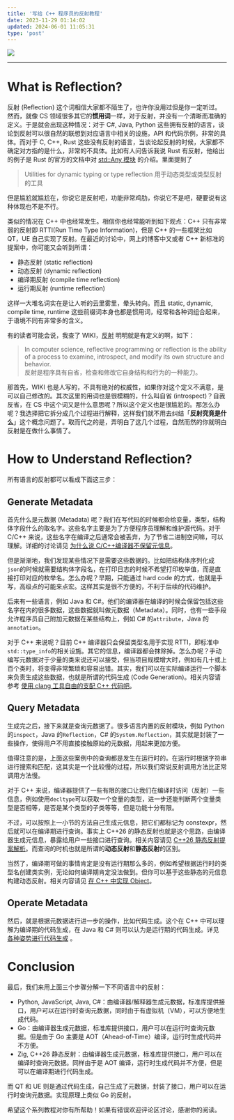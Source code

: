 ```yaml
---
title: '写给 C++ 程序员的反射教程'
date: 2023-11-29 01:14:02
updated: 2024-06-01 11:05:31
type: 'post'
---
```


![](https://pic1.zhimg.com/v2-961a0e09aedd4f88351abc16989d49cc_720w.jpg?source=172ae18b)

---

# What is Reflection? 

反射 (Reflection) 这个词相信大家都不陌生了，也许你没用过但是你一定听过。然而，就像 CS 领域很多其它的**惯用词**一样，对于反射，并没有一个清晰而准确的定义。于是就会出现这种情况：对于 C#, Java, Python 这些拥有反射的语言，谈论到反射可以很自然的联想到对应语言中相关的设施，API 和代码示例，非常的具体。而对于 C, C++, Rust 这些没有反射的语言，当谈论起反射的时候，大家都不确定对方指的是什么，非常的不具体。比如有人问告诉我说 Rust 有反射，他给出的例子是 Rust 的官方的文档中对 [std::Any 模块](https://doc.rust-lang.org/stable/std/any/index.html) 的介绍。里面提到了

>  Utilities for dynamic typing or type reflection 用于动态类型或类型反射的工具 

但是尴尬就尴尬在，你说它是反射吧，功能非常鸡肋，你说它不是吧，硬要说有这种体现也不是不行。

类似的情况在 C++ 中也经常发生。相信你也经常能听到如下观点：C++ 只有非常弱的反射即 RTTI(Run Time Type Information)，但是 C++ 的一些框架比如 QT，UE 自己实现了反射。在最近的讨论中，网上的博客中又或者 C++ 新标准的提案中，你可能又会听到所谓：

- 静态反射 (static reflection)
- 动态反射 (dynamic reflection)
- 编译期反射 (compile time reflection)
- 运行期反射 (runtime reflection)


这样一大堆名词实在是让人听的云里雾里，晕头转向。而且 static, dynamic, compile time, runtime 这些前缀词本身也都是惯用词，经常和各种词组合起来，于语境不同有非常多的含义。

有的读者可能会说，我查了 WIKI，[反射](https://en.wikipedia.org/wiki/Reflective_programming) 明明就是有定义的啊，如下：

>  In computer science, reflective programming or reflection is the ability of a process to examine, introspect, and modify its own structure and behavior. <br>反射是程序具有自省，检查和修改它自身结构和行为的一种能力。 

那首先，WIKI 也是人写的，不具有绝对的权威性，如果你对这个定义不满意，是可以自己修改的。其次这里的用词也是很模糊的，什么叫自省 (introspect)？自我反省，在 CS 中这个词又是什么意思呢？所以这个定义也是很尴尬的。那怎么办呢？我选择把它拆分成几个过程进行解释，这样我们就不用去纠结「**反射究竟是什么**」这个概念问题了。取而代之的是，弄明白了这几个过程，自然而然的你就明白反射是在做什么事情了。

# How to Understand Reflection? 

所有语言的反射都可以看成下面这三步：

## Generate Metadata 

首先什么是元数据 (Metadata) 呢？我们在写代码的时候都会给变量，类型，结构体字段什么的取名字。这些名字主要是为了方便程序员理解和维护源代码。对于 C/C++ 来说，这些名字在编译之后通常会被丢弃，为了节省二进制空间嘛，可以理解。详细的讨论请见 [为什么说 C/C++编译器不保留元信息](https://www.ykiko.me/670190357)。

但是渐渐地，我们发现某些情况下是需要这些数据的。比如把结构体序列化成`json`的时候就需要结构体字段名，在打印日志的时候不希望打印枚举值，而是直接打印对应的枚举名。怎么办呢？早期，只能通过 hard code 的方式，也就是手写，高级点的可能来点宏。这样其实是很不方便的，不利于后续的代码维护。

后来有一些语言，例如 Java 和 C#。他们的编译器在编译的时候会保留包括这些名字在内的很多数据，这些数据就叫做元数据（Metadata）。同时，也有一些手段允许程序员自己附加元数据在某些结构上，例如 C# 的`attribute`，Java 的`annotation`。

对于 C++ 来说呢？目前 C++ 编译器只会保留类型名用于实现 RTTI，即标准中`std::type_info`的相关设施。其它的信息，编译器都会抹除掉。怎么办呢？手动编写元数据对于少量的类来说还可以接受，但当项目规模增大时，例如有几十或上百个类时，将变得非常繁琐和容易出错。其实，我们可以在实际编译运行一个脚本来负责生成这些数据，也就是所谓的代码生成 (Code Generation)。相关内容请参考 [使用 clang 工具自由的支配 C++ 代码吧](https://www.ykiko.me/669360731)。

## Query Metadata 

生成完之后，接下来就是查询元数据了。很多语言内置的反射模块，例如 Python 的`inspect`，Java 的`Reflection`，C# 的`System.Reflection`，其实就是封装了一些操作，使得用户不用直接接触原始的元数据，用起来更加方便。

值得注意的是，上面这些案例中的查询都是发生在运行时的。在运行时根据字符串进行搜索和匹配，这其实是一个比较慢的过程，所以我们常说反射调用方法比正常调用方法慢。

对于 C++ 来说，编译器提供了一些有限的接口让我们在编译时访问（反射）一些信息，例如使用`decltype`可以获取一个变量的类型，进一步还能判断两个变量类型是否相等，是否是某个类型的子类等等，但是功能十分有限。

不过，可以按照上一小节的方法自己生成元信息，把它们都标记为 constexpr，然后就可以在编译期进行查询。事实上 C++26 的静态反射也就是这个思路，由编译器生成元信息，暴露给用户一些接口进行查询。相关内容请见 [C++26 静态反射提案解析](https://www.ykiko.me/661692275)。而查询的时机也就是所谓的**动态反射**和**静态反射**的区别。

当然了，编译期可做的事情肯定是没有运行期那么多的，例如希望根据运行时的类型名创建类实例，无论如何编译期肯定没法做到。但你可以基于这些静态的元信息构建动态反射。相关内容请见 [在 C++ 中实现 Object](https://www.ykiko.me/670191053)。

## Operate Metadata 

然后，就是根据元数据进行进一步的操作，比如代码生成。这个在 C++ 中可以理解为编译期的代码生成，在 Java 和 C# 则可以认为是运行期的代码生成。详见 [各种姿势进行代码生成](https://www.ykiko.me/669359855) 。

# Conclusion 

最后，我们来用上面三个步骤分解一下不同语言中的反射：

-  Python, JavaScript, Java, C#：由编译器/解释器生成元数据，标准库提供接口，用户可以在运行时查询元数据，同时由于有虚拟机（VM），可以方便地生成代码。
-  Go：由编译器生成元数据，标准库提供接口，用户可以在运行时查询元数据。但是由于 Go 主要是 AOT（Ahead-of-Time）编译，运行时生成代码并不方便。
-  Zig, C++26 静态反射：由编译器生成元数据，标准库提供接口，用户可以在编译时查询元数据。同样由于是 AOT 编译，运行时生成代码并不方便，但是可以在编译期进行代码生成。<br> 


而 QT 和 UE 则是通过代码生成，自己生成了元数据，封装了接口，用户可以在运行时查询元数据。实现原理上类似 Go 的反射。

希望这个系列教程对你有所帮助！如果有错误欢迎评论区讨论，感谢你的阅读。